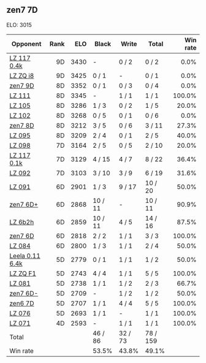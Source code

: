 ## zen7 7D ##

ELO: 3015

Opponent | Rank | ELO | Black | Write | Total | Win rate
---------|-----:|----:|-------|-------|-------|-------:
[LZ 117 0.4k](LZ%20117%200.4k.md) | 9D | 3430 | - | 0 / 2 | 0 / 2 | 0.0%
[LZ ZQ i8](LZ%20ZQ%20i8.md) | 9D | 3425 | 0 / 1 | - | 0 / 1 | 0.0%
[zen7 9D](zen7%209D.md) | 8D | 3352 | 0 / 1 | 0 / 3 | 0 / 4 | 0.0%
[LZ 111](LZ%20111.md) | 8D | 3345 | - | 1 / 1 | 1 / 1 | 100.0%
[LZ 105](LZ%20105.md) | 8D | 3286 | 1 / 3 | 0 / 2 | 1 / 5 | 20.0%
[LZ 102](LZ%20102.md) | 8D | 3268 | 0 / 5 | 0 / 1 | 0 / 6 | 0.0%
[zen7 8D](zen7%208D.md) | 8D | 3212 | 3 / 5 | 0 / 6 | 3 / 11 | 27.3%
[LZ 095](LZ%20095.md) | 8D | 3209 | 2 / 4 | 0 / 1 | 2 / 5 | 40.0%
[LZ 098](LZ%20098.md) | 7D | 3164 | 2 / 5 | 0 / 5 | 2 / 10 | 20.0%
[LZ 117 0.1k](LZ%20117%200.1k.md) | 7D | 3129 | 4 / 15 | 4 / 7 | 8 / 22 | 36.4%
[LZ 092](LZ%20092.md) | 7D | 3103 | 3 / 10 | 3 / 9 | 6 / 19 | 31.6%
[LZ 091](LZ%20091.md) | 6D | 2901 | 1 / 3 | 9 / 17 | 10 / 20 | 50.0%
[zen7 6D+](zen7%206D+.md) | 6D | 2868 | 10 / 11 | - | 10 / 11 | 90.9%
[LZ 6b2h](LZ%206b2h.md) | 6D | 2859 | 10 / 11 | 4 / 5 | 14 / 16 | 87.5%
[zen7 6D](zen7%206D.md) | 6D | 2818 | 2 / 2 | 1 / 1 | 3 / 3 | 100.0%
[LZ 084](LZ%20084.md) | 6D | 2800 | 1 / 3 | 1 / 1 | 2 / 4 | 50.0%
[Leela 0.11 6.4k](Leela%200.11%206.4k.md) | 5D | 2779 | 0 / 1 | 1 / 1 | 1 / 2 | 50.0%
[LZ ZQ F1](LZ%20ZQ%20F1.md) | 5D | 2743 | 4 / 4 | 1 / 1 | 5 / 5 | 100.0%
[LZ 081](LZ%20081.md) | 5D | 2738 | 1 / 1 | 1 / 2 | 2 / 3 | 66.7%
[zen7 6D-](zen7%206D-.md) | 5D | 2709 | - | 1 / 2 | 1 / 2 | 50.0%
[zen6 7D](zen6%207D.md) | 5D | 2707 | 1 / 1 | 4 / 4 | 5 / 5 | 100.0%
[LZ 076](LZ%20076.md) | 5D | 2693 | 1 / 1 | - | 1 / 1 | 100.0%
[LZ 071](LZ%20071.md) | 4D | 2593 | - | 1 / 1 | 1 / 1 | 100.0%
Total | | | 46 / 86 | 32 / 73 | 78 / 159 | 
Win rate| | | 53.5% | 43.8% | 49.1% | 
